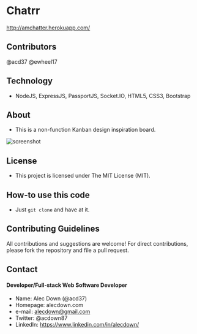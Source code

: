 # Chatrr
http://amchatter.herokuapp.com/

## Contributors
@acd37
@ewheel17


## Technology
* NodeJS, ExpressJS, PassportJS, Socket.IO, HTML5, CSS3, Bootstrap

## About
* This is a non-function Kanban design inspiration board.

![screenshot]()


## License 
* This project is licensed under The MIT License (MIT).

## How-to use this code
* Just `git clone` and have at it.

## Contributing Guidelines
All contributions and suggestions are welcome!
For direct contributions, please fork the repository and file a pull request. 

## Contact
#### Developer/Full-stack Web Software Developer
* Name: Alec Down (@acd37)
* Homepage: alecdown.com
* e-mail: alecdown@gmail.com
* Twitter: @acdown87
* LinkedIn: https://www.linkedin.com/in/alecdown/

